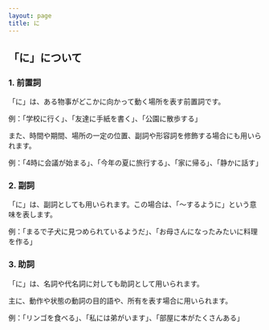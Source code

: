 ```yaml
---
layout: page
title: に
---
```

## 「に」について

### 1. 前置詞

「に」は、ある物事がどこかに向かって動く場所を表す前置詞です。

例：「学校に行く」、「友達に手紙を書く」、「公園に散歩する」

また、時間や期間、場所の一定の位置、副詞や形容詞を修飾する場合にも用いられます。

例：「4時に会議が始まる」、「今年の夏に旅行する」、「家に帰る」、「静かに話す」

### 2. 副詞

「に」は、副詞としても用いられます。この場合は、「〜するように」という意味を表します。

例：「まるで子犬に見つめられているようだ」、「お母さんになったみたいに料理を作る」

### 3. 助詞

「に」は、名詞や代名詞に対しても助詞として用いられます。

主に、動作や状態の動詞の目的語や、所有を表す場合に用いられます。

例：「リンゴを食べる」、「私には弟がいます」、「部屋に本がたくさんある」